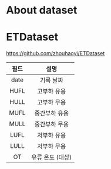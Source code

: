 # About dataset

# ETDataset
https://github.com/zhouhaoyi/ETDataset

|필드|설명|
|:---:|:---:|
| date | 기록 날짜 |
| HUFL | 고부하 유용 |
| HULL | 고부하 무용 |
| MUFL | 중간부하 유용 |
| MULL | 중간부하 무용 |
| LUFL | 저부하 유용 |
| LULL | 저부하 무용 |
| OT | 유류 온도 (대상) |
